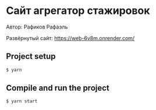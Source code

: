 # Сайт агрегатор стажировок

Автор: Рафиков Рафаэль

Развёрнутый сайт: https://web-6v8m.onrender.com/

## Project setup

```bash
$ yarn
```

## Compile and run the project

```bash
$ yarn start
```